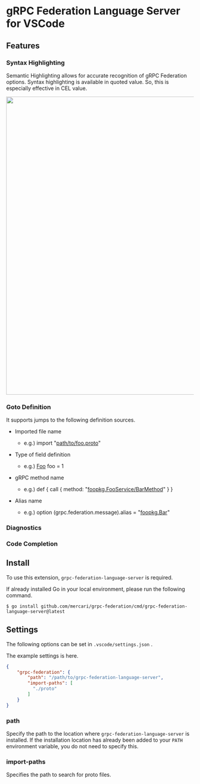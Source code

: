 # gRPC Federation Language Server for VSCode

## Features

### Syntax Highlighting

Semantic Highlighting allows for accurate recognition of gRPC Federation options.
Syntax highlighting is available in quoted value. So, this is especially effective in CEL value.

<img width="800px" src="https://github.com/mercari/grpc-federation/blob/main/images/semantic_highlighting.png?raw=true"/>

### Goto Definition

It supports jumps to the following definition sources.

- Imported file name
  - e.g.) import "<u>path/to/foo.proto</u>"

- Type of field definition
  - e.g.) <u>Foo</u> foo = 1

- gRPC method name
  - e.g.) def { call { method: "<u>foopkg.FooService/BarMethod</u>" } }

- Alias name
  - e.g.) option (grpc.federation.message).alias = "<u>foopkg.Bar</u>"


### Diagnostics
### Code Completion

## Install

To use this extension, `grpc-federation-language-server` is required.

If already installed Go in your local environment, please run the following command.

```console
$ go install github.com/mercari/grpc-federation/cmd/grpc-federation-language-server@latest
```

## Settings

The following options can be set in `.vscode/settings.json` .

The example settings is here.

```json
{
    "grpc-federation": {
        "path": "/path/to/grpc-federation-language-server",
        "import-paths": [
          "./proto"
        ]
    }
}
```

### path

Specify the path to the location where `grpc-federation-language-server` is installed.
If the installation location has already been added to your `PATH` environment variable, you do not need to specify this.

### import-paths

Specifies the path to search for proto files.


